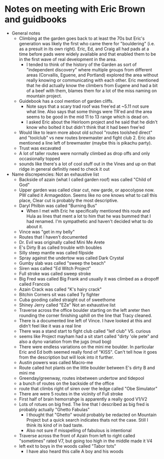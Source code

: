 # Notes on meeting with Eric Brown and guidbooks
- General notes
	- Climbing at the garden goes back to at least the 70s but Eric's generation was likely the first who came there for "bouldering" (i.e. as a presuit in its own right). Eric, Ed, and Craig all had pads at a time before pads were widely available and that enabled them to be in the first wave of real development in the area.
		- I tended to think of the history of the Garden as sort of "independent discovery" where multiple groups from different areas (Corvallis, Eguene, and Portland) explored the area without really knowing or communicating with each other. Eric mentioned that he did actually know the climbers from Eugene and had a bit of a beef with them, blames them for a lot of the miss naming on mountain project.
	- Guidebook has a cool mention of garden cliffs.
		- Note says that a scary trad roof was free'ed at ~5.11 not sure what line. Also says that some things were TR'ed and the area seems to be good in the mid 11 to 13 range which is dead on.
		- I asked Eric about the Heirloom project and he said that he didn't know who bolted it but didn't think that it had been free'ed
	- Would like to learn more about old school "routes toolshed direct" and "toolclub" vs new routes brewmaster and fight club 2. Eric also mentioned a line left of brewmaster (maybe this is pikachu party).
	- Trust was excavated
	- A lot of taller routes were normally climbed as drop offs and only occasionally topped
	- sounds like there's a lot of cool stuff out in the Vines and up on that ridge in general definitly need to check it out
- Name discrepencies:
Not an exhaustive list
	- Backside of azain (what I called garden roof) was called "Child of God"
	- Upper garden was called clear cut, new garde, or apocolypse now. PW called it Armageddon. Seems like no one knows what to call this place, Clear cut is probably the most descriptive.
	- Daryl Philbin was called "Burning Bus"
		- When I met with Eric he specifically mentioned this route and Hula as lines that ment a lot to him that he was bummed that I had renamed. I'm sympathetic and haven't decided what to do about it.
	- Vince was "get in my belly"
	- Routes that I haven't documented
	- Dr. Evil was originally called Mini Me Arete
	- E's Dirty B as called trouble with boubles
	- Silly steep mantle was called filpside
	- Spray against the undertow was called Dark Crystal
	- Gumby slab was called "sweep the beach"
	- Siren was called "Ed Witch Project"
	- Full stroke was called sweep stroke
	- Big Fred was called Big Frank and usually it was climbed as a dropoff called Francois
	- Azain Crack was called "K's hairy crack"
	- Bitchin Corners sit was called Ty fighter 
	- Cuba gooding called straight out of sweethome
	- Shiney Jerry called "EZe"
Not an exhaustive list
	- Traverse across the office boulder starting on the left areter then rounding the corner finishing uphill on the line that Tracy cleaned.
	- There is a documented line left of Vince. I have looked at this and didn't feel like it was a real line
	- There was a stand start to fight club called "leif club" V5. curious
	- seems like Project mayham had a sit start called "dirty 'ole pete" and also a dyno variation from the jugs (mud bog)
	- There were endless variations on the mini me boulder. In particular Eric and Ed both seemed really fond of "KISS". Can't tell how it goes from the description but will look into it further.
	- Austin powers was called Macro-me
	- Route called hot plants on the little boulder between E's dirty B and mini me
	- Greenday/greenway, routes inbetween undertow and tidepool
	- a bunch of routes on the backside of the office
	- route that climbs right of siren over the ledge called "Obe Simulator"
	- There are were 5 routes in the vicinity of Full stroke
	- First half of brain hemorrahge is apparently a really good V1/V2
	- Lots of rotues on big fred. The line that I described as big fred is probably actually "Ghetto Fabulas"
		- I thought that "Ghetto" would probably be redacted on Mountain Project but a quick search indicates thats not the case. Still I think its kind of in bad taste.
		- Also not sure if misspelling of fabulous is intentional
	- Traverse across the front of Azain from left to right called "sometimes" rated V7, but going too high in the middle made it V4
	- left exit to boys in the woods called "Tabor tots"
		- I have also heard this calle A boy and his woods
		